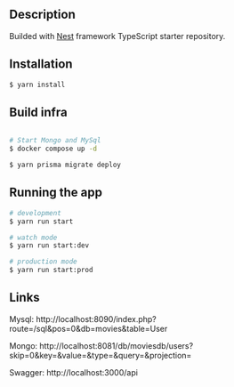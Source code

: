 
## Description
Builded with [Nest](https://github.com/nestjs/nest) framework TypeScript starter repository.

## Installation

```bash
$ yarn install
```

## Build infra

```bash

# Start Mongo and MySql
$ docker compose up -d

$ yarn prisma migrate deploy

```

## Running the app

```bash
# development
$ yarn run start

# watch mode
$ yarn run start:dev

# production mode
$ yarn run start:prod
```
## Links

Mysql:
http://localhost:8090/index.php?route=/sql&pos=0&db=movies&table=User

Mongo: 
http://localhost:8081/db/moviesdb/users?skip=0&key=&value=&type=&query=&projection=

Swagger:
http://localhost:3000/api
